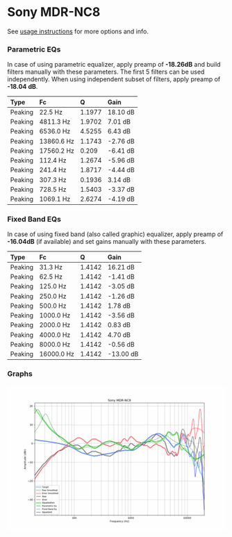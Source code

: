# Sony MDR-NC8
See [usage instructions](https://github.com/jaakkopasanen/AutoEq#usage) for more options and info.

### Parametric EQs
In case of using parametric equalizer, apply preamp of **-18.26dB** and build filters manually
with these parameters. The first 5 filters can be used independently.
When using independent subset of filters, apply preamp of **-18.04 dB**.

| Type    | Fc         |      Q | Gain     |
|:--------|:-----------|:-------|:---------|
| Peaking | 22.5 Hz    | 1.1977 | 18.10 dB |
| Peaking | 4811.3 Hz  | 1.9702 | 7.01 dB  |
| Peaking | 6536.0 Hz  | 4.5255 | 6.43 dB  |
| Peaking | 13860.6 Hz | 1.1743 | -2.76 dB |
| Peaking | 17560.2 Hz | 0.209  | -6.41 dB |
| Peaking | 112.4 Hz   | 1.2674 | -5.96 dB |
| Peaking | 241.4 Hz   | 1.8717 | -4.44 dB |
| Peaking | 307.3 Hz   | 0.1936 | 3.14 dB  |
| Peaking | 728.5 Hz   | 1.5403 | -3.37 dB |
| Peaking | 1069.1 Hz  | 2.6274 | -4.19 dB |

### Fixed Band EQs
In case of using fixed band (also called graphic) equalizer, apply preamp of **-16.04dB**
(if available) and set gains manually with these parameters.

| Type    | Fc         |      Q | Gain      |
|:--------|:-----------|:-------|:----------|
| Peaking | 31.3 Hz    | 1.4142 | 16.21 dB  |
| Peaking | 62.5 Hz    | 1.4142 | -1.41 dB  |
| Peaking | 125.0 Hz   | 1.4142 | -3.05 dB  |
| Peaking | 250.0 Hz   | 1.4142 | -1.26 dB  |
| Peaking | 500.0 Hz   | 1.4142 | 1.78 dB   |
| Peaking | 1000.0 Hz  | 1.4142 | -3.56 dB  |
| Peaking | 2000.0 Hz  | 1.4142 | 0.83 dB   |
| Peaking | 4000.0 Hz  | 1.4142 | 4.70 dB   |
| Peaking | 8000.0 Hz  | 1.4142 | -0.56 dB  |
| Peaking | 16000.0 Hz | 1.4142 | -13.00 dB |

### Graphs
![](./Sony%20MDR-NC8.png)